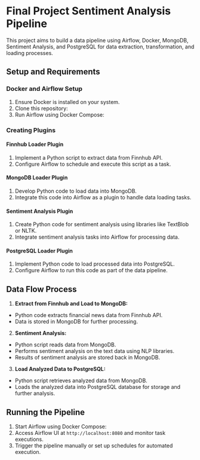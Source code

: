 # Final Project Sentiment Analysis Pipeline

This project aims to build a data pipeline using Airflow, Docker, MongoDB, Sentiment Analysis, and PostgreSQL for data extraction, transformation, and loading processes.

## Setup and Requirements

### Docker and Airflow Setup

1. Ensure Docker is installed on your system.
2. Clone this repository:
3. Run Airflow using Docker Compose:

### Creating Plugins

#### Finnhub Loader Plugin

1. Implement a Python script to extract data from Finnhub API.
2. Configure Airflow to schedule and execute this script as a task.

#### MongoDB Loader Plugin

1. Develop Python code to load data into MongoDB.
2. Integrate this code into Airflow as a plugin to handle data loading tasks.

#### Sentiment Analysis Plugin

1. Create Python code for sentiment analysis using libraries like TextBlob or NLTK.
2. Integrate sentiment analysis tasks into Airflow for processing data.

#### PostgreSQL Loader Plugin

1. Implement Python code to load processed data into PostgreSQL.
2. Configure Airflow to run this code as part of the data pipeline.

## Data Flow Process

1. **Extract from Finnhub and Load to MongoDB:**
- Python code extracts financial news data from Finnhub API.
- Data is stored in MongoDB for further processing.

2. **Sentiment Analysis:**
- Python script reads data from MongoDB.
- Performs sentiment analysis on the text data using NLP libraries.
- Results of sentiment analysis are stored back in MongoDB.

3. **Load Analyzed Data to PostgreSQL:**
- Python script retrieves analyzed data from MongoDB.
- Loads the analyzed data into PostgreSQL database for storage and further analysis.

## Running the Pipeline

1. Start Airflow using Docker Compose:
2. Access Airflow UI at `http://localhost:8080` and monitor task executions.
3. Trigger the pipeline manually or set up schedules for automated execution.
